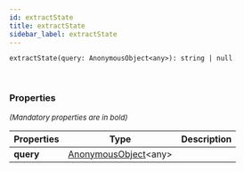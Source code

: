 ```yaml
---
id: extractState
title: extractState
sidebar_label: extractState
---
```


```tsx
extractState(query: AnonymousObject<any>): string | null
```
<br/>



### Properties

<font size="2"><i>(Mandatory properties are in bold)</i></font>

| Properties | Type | Description |
| --------- | ---- | ----------- |
| **query** | [AnonymousObject](/framework-api/interfaces/AnonymousObject.md)<any\> |  |
